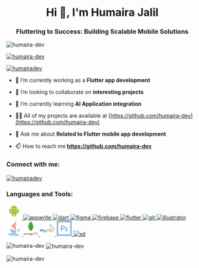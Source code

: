 <h1 align="center">Hi 👋, I'm Humaira Jalil</h1>
<h3 align="center">Fluttering to Success: Building Scalable Mobile Solutions</h3>

<p align="left"> <img src="https://komarev.com/ghpvc/?username=humaira-dev&label=Profile%20views&color=0e75b6&style=flat" alt="humaira-dev" /> </p>

<p align="left"> <a href="https://github.com/ryo-ma/github-profile-trophy"><img src="https://github-profile-trophy.vercel.app/?username=humaira-dev" alt="humaira-dev" /></a> </p>

<p align="left"> <a href="https://twitter.com/humairadev" target="blank"><img src="https://img.shields.io/twitter/follow/humairadev?logo=twitter&style=for-the-badge" alt="humairadev" /></a> </p>

- 🔭 I’m currently working as a **Flutter app development**

- 👯 I’m looking to collaborate on **interesting projects**

- 🌱 I’m currently learning **AI Application integration**

- 👨‍💻 All of my projects are available at [https://github.com/humaira-dev](https://github.com/humaira-dev)

- 💬 Ask me about **Related to Flutter mobile app development**

- 📫 How to reach me **https://github.com/humaira-dev**

<h3 align="left">Connect with me:</h3>
<p align="left">
<a href="https://twitter.com/humairadev" target="blank"><img align="center" src="https://raw.githubusercontent.com/rahuldkjain/github-profile-readme-generator/master/src/images/icons/Social/twitter.svg" alt="humairadev" height="30" width="40" /></a>
</p>

<h3 align="left">Languages and Tools:</h3>
<p align="left"> <a href="https://developer.android.com" target="_blank" rel="noreferrer"> <img src="https://raw.githubusercontent.com/devicons/devicon/master/icons/android/android-original-wordmark.svg" alt="android" width="40" height="40"/> </a> <a href="https://appwrite.io" target="_blank" rel="noreferrer"> <img src="https://www.vectorlogo.zone/logos/appwriteio/appwriteio-icon.svg" alt="appwrite" width="40" height="40"/> </a> <a href="https://dart.dev" target="_blank" rel="noreferrer"> <img src="https://www.vectorlogo.zone/logos/dartlang/dartlang-icon.svg" alt="dart" width="40" height="40"/> </a> <a href="https://www.figma.com/" target="_blank" rel="noreferrer"> <img src="https://www.vectorlogo.zone/logos/figma/figma-icon.svg" alt="figma" width="40" height="40"/> </a> <a href="https://firebase.google.com/" target="_blank" rel="noreferrer"> <img src="https://www.vectorlogo.zone/logos/firebase/firebase-icon.svg" alt="firebase" width="40" height="40"/> </a> <a href="https://flutter.dev" target="_blank" rel="noreferrer"> <img src="https://www.vectorlogo.zone/logos/flutterio/flutterio-icon.svg" alt="flutter" width="40" height="40"/> </a> <a href="https://git-scm.com/" target="_blank" rel="noreferrer"> <img src="https://www.vectorlogo.zone/logos/git-scm/git-scm-icon.svg" alt="git" width="40" height="40"/> </a> <a href="https://www.adobe.com/in/products/illustrator.html" target="_blank" rel="noreferrer"> <img src="https://www.vectorlogo.zone/logos/adobe_illustrator/adobe_illustrator-icon.svg" alt="illustrator" width="40" height="40"/> </a> <a href="https://www.java.com" target="_blank" rel="noreferrer"> <img src="https://raw.githubusercontent.com/devicons/devicon/master/icons/java/java-original.svg" alt="java" width="40" height="40"/> </a> <a href="https://www.mongodb.com/" target="_blank" rel="noreferrer"> <img src="https://raw.githubusercontent.com/devicons/devicon/master/icons/mongodb/mongodb-original-wordmark.svg" alt="mongodb" width="40" height="40"/> </a> <a href="https://www.mysql.com/" target="_blank" rel="noreferrer"> <img src="https://raw.githubusercontent.com/devicons/devicon/master/icons/mysql/mysql-original-wordmark.svg" alt="mysql" width="40" height="40"/> </a> <a href="https://www.photoshop.com/en" target="_blank" rel="noreferrer"> <img src="https://raw.githubusercontent.com/devicons/devicon/master/icons/photoshop/photoshop-line.svg" alt="photoshop" width="40" height="40"/> </a> <a href="https://www.adobe.com/products/xd.html" target="_blank" rel="noreferrer"> <img src="https://cdn.worldvectorlogo.com/logos/adobe-xd.svg" alt="xd" width="40" height="40"/> </a> </p>

<p><img align="left" src="https://github-readme-stats.vercel.app/api/top-langs?username=humaira-dev&show_icons=true&locale=en&layout=compact" alt="humaira-dev" /></p>

<p>&nbsp;<img align="center" src="https://github-readme-stats.vercel.app/api?username=humaira-dev&show_icons=true&locale=en" alt="humaira-dev" /></p>

<p><img align="center" src="https://github-readme-streak-stats.herokuapp.com/?user=humaira-dev&" alt="humaira-dev" /></p>
